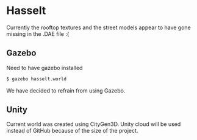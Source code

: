 # Hasselt

Currently the rooftop textures and the street models appear to have gone missing in the .DAE file :(

## Gazebo

Need to have gazebo installed

```bash
$ gazebo hasselt.world

```

We have decided to refrain from using Gazebo.

## Unity

Current world was created using CityGen3D.
Unity cloud will be used instead of GitHub because of the size of the project.
